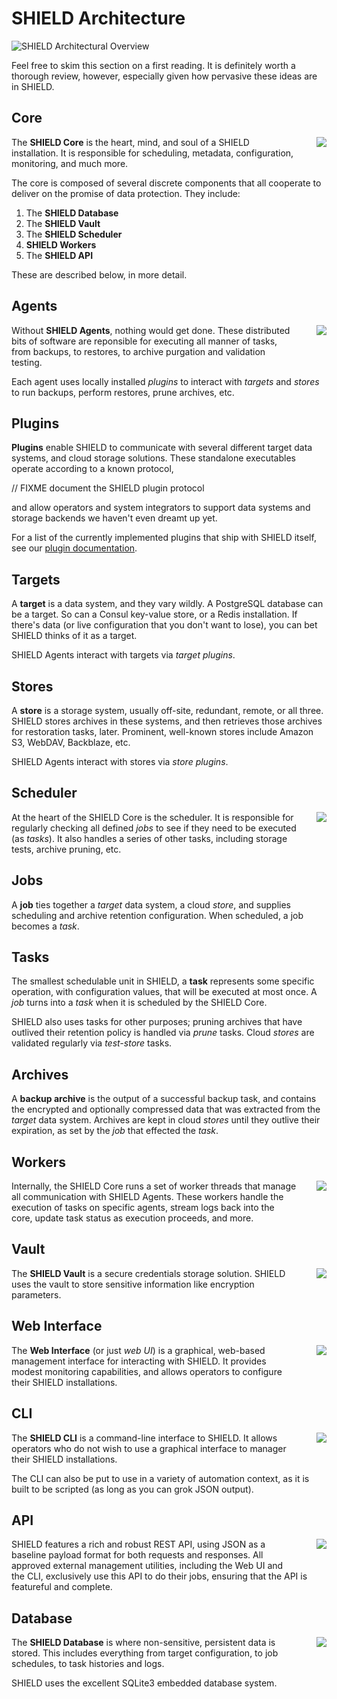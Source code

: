 SHIELD Architecture
===================

![SHIELD Architectural Overview](overview.png)

Feel free to skim this section on a first reading.  It is definitely
worth a thorough review, however, especially given how pervasive
these ideas are in SHIELD.

## Core

<img src="core.png" style="float: right; margin: 0 0 32px 32px;">

The **SHIELD Core** is the heart, mind, and soul of a SHIELD installation.
It is responsible for scheduling, metadata, configuration, monitoring, and
much more.

The core is composed of several discrete components that all cooperate to
deliver on the promise of data protection.  They include:

  1. The **SHIELD Database**
  2. The **SHIELD Vault**
  3. The **SHIELD Scheduler**
  4. **SHIELD Workers**
  5. The **SHIELD API**

These are described below, in more detail.

## Agents

<img src="agent.png" style="float: right; margin: 0 0 32px 32px;">

Without **SHIELD Agents**, nothing would get done.  These distributed bits
of software are reponsible for executing all manner of tasks, from backups,
to restores, to archive purgation and validation testing.

Each agent uses locally installed _plugins_ to interact with _targets_ and
_stores_ to run backups, perform restores, prune archives, etc.

## Plugins

**Plugins** enable SHIELD to communicate with several different target data
systems, and cloud storage solutions.  These standalone
executables operate according to a known protocol,

// FIXME document the SHIELD plugin protocol

and allow operators and system integrators to support data systems and
storage backends we haven't even dreamt up yet.

For a list of the currently implemented plugins that ship with SHIELD
itself, see our [plugin documentation]($docs/ops/plugins).

## Targets

A **target** is a data system, and they vary wildly.  A PostgreSQL database
can be a target.  So can a Consul key-value store, or a Redis installation.
If there's data (or live configuration that you don't want to lose), you can
bet SHIELD thinks of it as a target.

SHIELD Agents interact with targets via _target plugins_.

## Stores

A **store** is a storage system, usually off-site, redundant, remote, or all
three.  SHIELD stores archives in these systems, and then retrieves those
archives for restoration tasks, later.  Prominent, well-known stores include
Amazon S3, WebDAV, Backblaze, etc.

SHIELD Agents interact with stores via _store plugins_.


## Scheduler

<img src="scheduler.png" style="float: right; margin: 0 0 32px 32px;">

At the heart of the SHIELD Core is the scheduler.  It is responsible for
regularly checking all defined _jobs_ to see if they need to be executed (as
_tasks_).  It also handles a series of other tasks, including storage
tests, archive pruning, etc.

## Jobs

A **job** ties together a _target_ data system, a cloud _store_, and
supplies scheduling and archive retention configuration.  When scheduled, a
job becomes a _task_.

## Tasks

The smallest schedulable unit in SHIELD, a **task** represents some specific
operation, with configuration values, that will be executed at most once.  A
_job_ turns into a _task_ when it is scheduled by the SHIELD Core.

SHIELD also uses tasks for other purposes; pruning archives that have
outlived their retention policy is handled via _prune_ tasks.  Cloud
_stores_ are validated regularly via _test-store_ tasks.

## Archives

A **backup archive** is the output of a successful backup task, and contains
the encrypted and optionally compressed data that was extracted from the
_target_ data system.  Archives are kept in cloud _stores_ until they
outlive their expiration, as set by the _job_ that effected the _task_.

## Workers

<img src="worker.png" style="float: right; margin: 0 0 32px 32px;">

Internally, the SHIELD Core runs a set of worker threads that manage
all communication with SHIELD Agents.  These workers handle the execution of
tasks on specific agents, stream logs back into the core, update task status
as execution proceeds, and more.

## Vault

<img src="vault.png" style="float: right; margin: 0 0 32px 32px;">

The **SHIELD Vault** is a secure credentials storage solution. SHIELD
uses the vault to store sensitive information like encryption
parameters.

## Web Interface

<img src="webui.png" style="float: right; margin: 0 0 32px 32px;">

The **Web Interface** (or just _web UI_) is a graphical, web-based
management interface for interacting with SHIELD.  It provides modest
monitoring capabilities, and allows operators to configure their SHIELD
installations.

## CLI

<img src="cli.png" style="float: right; margin: 0 0 32px 32px;">

The **SHIELD CLI** is a command-line interface to SHIELD.  It allows
operators who do not wish to use a graphical interface to manager their
SHIELD installations.

The CLI can also be put to use in a variety of automation context, as it is
built to be scripted (as long as you can grok JSON output).

## API

<img src="api.png" style="float: right; margin: 0 0 32px 32px;">

SHIELD features a rich and robust REST API, using JSON as a baseline payload
format for both requests and responses.  All approved external management
utilities, including the Web UI and the CLI, exclusively use this API to do
their jobs, ensuring that the API is featureful and complete.

## Database

<img src="database.png" style="float: right; margin: 0 0 32px 32px;">

The **SHIELD Database** is where non-sensitive, persistent data is stored.
This includes everything from target configuration, to job schedules, to
task histories and logs.

SHIELD uses the excellent SQLite3 embedded database system.
